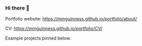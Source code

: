 ### Hi there 👋

Portfolio website: https://mmguinness.github.io/portfolio/about/

CV: https://mmguinness.github.io/portfolio/CV/

Example projects pinned below.
